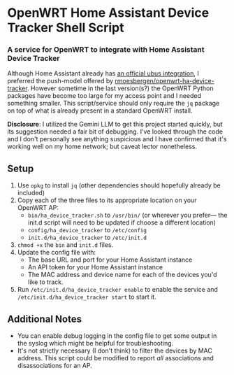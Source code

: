 # OpenWRT Home Assistant Device Tracker Shell Script
### A service for OpenWRT to integrate with Home Assistant Device Tracker

Although Home Assistant already has [an official ubus integration](https://www.home-assistant.io/integrations/ubus/), I preferred the push-model offered by [rmoesbergen/openwrt-ha-device-tracker](https://github.com/rmoesbergen/openwrt-ha-device-tracker).  However sometime in the last version(s?) the OpenWRT Python packages have become too large for my access point and I needed something smaller.  This script/service should only require the `jq` package on top of what is already present in a standard OpenWRT install.

**Disclosure**: I utilized the Gemini LLM to get this project started quickly, but its suggestion needed a fair bit of debugging. I've looked through the code and I don't personally see anything suspicious and I have confirmed that it's working well on my home network; but caveat lector nonetheless.

## Setup
1. Use `opkg` to install `jq` (other dependencies should hopefully already be included)
1. Copy each of the three files to its appropriate location on your OpenWRT AP:
    - `bin/ha_device_tracker.sh` to `/usr/bin/` (or wherever you prefer— the init.d script will need to be updated if choose a different location)
    - `config/ha_device_tracker` to `/etc/config`
    - `init.d/ha_device_tracker` to `/etc/init.d`
1. `chmod +x` the `bin` and `init.d` files.
1. Update the config file with:
    - The base URL and port for your Home Assistant instance
    - An API token for your Home Assistant instance
    - The MAC address and device name for each of the devices you'd like to track.
1. Run `/etc/init.d/ha_device_tracker enable` to enable the service and `/etc/init.d/ha_device_tracker start` to start it.

## Additional Notes
- You can enable debug logging in the config file to get some output in the syslog which might be helpful for troubleshooting.
- It's not strictly necessary (I don't think) to filter the devices by MAC address.  This script could be modified to report *all* associations and disassociations for an AP.